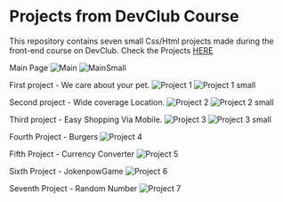 # Projects from DevClub Course

This repository contains seven small Css/Html projects made during the front-end course on DevClub.
Check the Projects [HERE](https://patriciazan.github.io/DevClub-Projetos/)

Main Page
![Main](./prints/main.png)
![MainSmall](./prints/main-small.png)

First project  - We care about your pet.
![Project 1](./prints/proj-1.png)
![Project 1 small](./prints/proj-1-small.png)

Second project - Wide coverage Location.
![Project 2](./prints/proj-2.png)
![Project 2 small](./prints/proj-2-small.png)

Third project  - Easy Shopping Via Mobile.
![Project 3](./prints/proj-3.png)
![Project 3 small](./prints/proj-3-small.png)

Fourth Project - Burgers
![Project 4](./prints/Proj-4-burger.png)

Fifth Project - Currency Converter
![Project 5](./prints/proj-5-conversor.png)

Sixth Project - JokenpowGame
![Project 6](./prints/proj-6-jokenpow.png)

Seventh Project - Random Number
![Project 7](./prints/proj-7-randomNumber.png)

